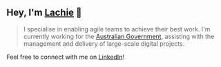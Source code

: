 ## Hey, I'm [Lachie](https://www.lachlanmurray.com.au/) 👋

> I specialise in enabling agile teams to achieve their best work. I'm currently working for the [Australian Government](https://www.australia.gov.au/), assisting with the management and delivery of large-scale digital projects.

Feel free to connect with me on [LinkedIn](https://www.linkedin.com/in/lachlan-murray/)!

